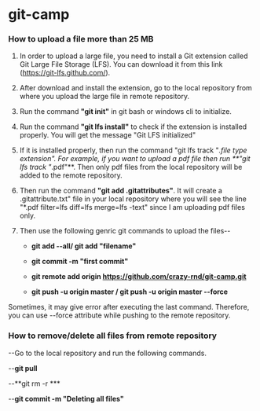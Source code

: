 # git-camp

### How to upload a file more than 25 MB

1. In order to upload a large file, you need to install a Git extension called Git Large File Storage (LFS). You can download 
it from this link (https://git-lfs.github.com/).

2. After download and install the extension, go to the local repository from where you upload the large file in remote repository.

3. Run the command **"git init"** in git bash or windows cli to initialize.

4. Run the command **"git lfs install"** to check if the extension is installed properly. You will get the message "Git LFS initialized"

5. If it is installed properly, then run the command "git lfs track "*.file type extension". For example, if you want to upload a pdf file then run **"git lfs track "*.pdf"**. Then only pdf files from the local repository will be added to the remote repository.

6. Then run the command **"git add .gitattributes"**. It will create a .gitattribute.txt" file in your local repository where you will
see the  line "*.pdf filter=lfs diff=lfs merge=lfs -text" since I am uploading pdf files only.

7. Then use the following genric git commands to upload the files--
  
   - **git add --all/ git add "filename"**
  
   - **git commit -m "first commit"**
   
   - **git remote add origin https://github.com/crazy-rnd/git-camp.git**
   
   - **git push -u origin master /  git push -u origin master --force**
   
 Sometimes, it may give error after executing the last command. Therefore, you can use --force attribute while pushing to the remote repository.


### How to remove/delete all files from remote repository

 --Go to the local repository and run the following commands.
 
 --**git pull**
 
 --**git rm -r ***
 
 --**git commit -m "Deleting all files"**

